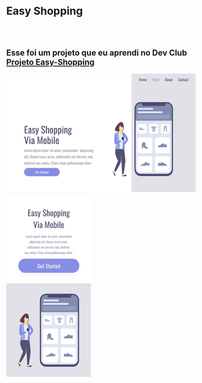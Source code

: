 <h1>Easy Shopping</h1>
<br>
<br>
<h2>Esse foi um projeto que eu aprendi no Dev Club<a href="https://niciomararamalho.github.io/easy-shopping/" > Projeto Easy-Shopping</a></h2>

<img src="https://github.com/NiciomaraRamalho/easy-shopping/blob/main/assets/desktop.jpg?raw=true" />
<br>
<div><img  src="https://github.com/NiciomaraRamalho/easy-shopping/blob/main/assets/mobile.jpg?raw=true"  /></div>



